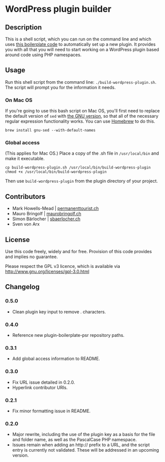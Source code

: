 # WordPress plugin builder

## Description
This is a shell script, which you can run on the command line and which uses
[this boilerplate code](https://github.com/WPSwitzerland/plugin-boilerplate-psr) to automatically set up a new plugin.
It provides you with all that you will need to start working on a WordPress plugin based around code using
PHP namespaces.

## Usage
Run this shell script from the command line: ``./build-wordpress-plugin.sh``. The script will prompt you for the
information it needs.

### On Mac OS
If you're going to use this bash script on Mac OS, you'll first need to replace the default version of ``sed`` with
[the GNU version](https://www.gnu.org/software/sed/), so that all of the necessary regular expression functionality
works. You can use [Homebrew](https://brew.sh/) to do this.

```
brew install gnu-sed --with-default-names
```

### Global access
(This applies for Mac OS.) Place a copy of the .sh file in ``/usr/local/bin`` and make it executable.

    cp build-wordpress-plugin.sh /usr/local/bin/build-wordpress-plugin
    chmod +x /usr/local/bin/build-wordpress-plugin

Then use ``build-wordpress-plugin`` from the plugin directory of your project.

## Contributors
* Mark Howells-Mead | [permanenttourist.ch](https://permanenttourist.ch/topic/wordpress)
* Mauro Bringolf | [maurobringolf.ch](https://maurobringolf.ch)
* Simon Bärlocher | [sbaerlocher.ch](https://sbaerlocher.ch)
* Sven von Arx

## License
Use this code freely, widely and for free. Provision of this code provides and implies no guarantee.

Please respect the GPL v3 licence, which is available via http://www.gnu.org/licenses/gpl-3.0.html

## Changelog

### 0.5.0
* Clean plugin key input to remove . characters.

### 0.4.0
* Reference new plugin-boilerplate-psr repository paths.

### 0.3.1
* Add global access information to README.

### 0.3.0
* Fix URL issue detailed in 0.2.0.
* Hyperlink contributor URIs.

### 0.2.1
* Fix minor formatting issue in README.

### 0.2.0
* Major rewrite, including the use of the plugin key as a basis for the file and folder name, as well as the PascalCase PHP namespace.
* Issues remain when adding an http:// prefix to a URL, and the script entry is currently not validated. These will be addressed in an upcoming version.
